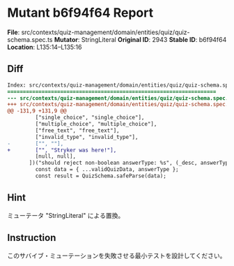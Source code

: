 # Mutant b6f94f64 Report

**File**: src/contexts/quiz-management/domain/entities/quiz/quiz-schema.spec.ts
**Mutator**: StringLiteral
**Original ID**: 2943
**Stable ID**: b6f94f64
**Location**: L135:14–L135:16

## Diff

```diff
Index: src/contexts/quiz-management/domain/entities/quiz/quiz-schema.spec.ts
===================================================================
--- src/contexts/quiz-management/domain/entities/quiz/quiz-schema.spec.ts	original
+++ src/contexts/quiz-management/domain/entities/quiz/quiz-schema.spec.ts	mutated #2943
@@ -131,9 +131,9 @@
         ["single_choice", "single_choice"],
         ["multiple_choice", "multiple_choice"],
         ["free_text", "free_text"],
         ["invalid_type", "invalid_type"],
-        ["", ""],
+        ["", "Stryker was here!"],
         [null, null],
       ])("should reject non-boolean answerType: %s", (_desc, answerType) => {
         const data = { ...validQuizData, answerType };
         const result = QuizSchema.safeParse(data);
```

## Hint

ミューテータ "StringLiteral" による置換。

## Instruction

このサバイブ・ミューテーションを失敗させる最小テストを設計してください。

